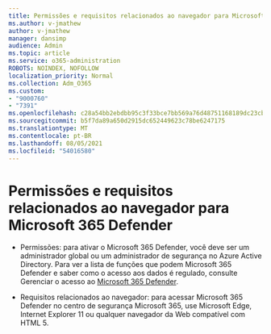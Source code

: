 ```yaml
---
title: Permissões e requisitos relacionados ao navegador para Microsoft 365 Defender
ms.author: v-jmathew
author: v-jmathew
manager: dansimp
audience: Admin
ms.topic: article
ms.service: o365-administration
ROBOTS: NOINDEX, NOFOLLOW
localization_priority: Normal
ms.collection: Adm_O365
ms.custom:
- "9000760"
- "7391"
ms.openlocfilehash: c28a54bb2ebdbb95c3f33bce7bb569a76d48751168189dc23cbc37390d95613f
ms.sourcegitcommit: b5f7da89a650d2915dc652449623c78be6247175
ms.translationtype: MT
ms.contentlocale: pt-BR
ms.lasthandoff: 08/05/2021
ms.locfileid: "54016580"
---
```

# <a name="permissions-and-browser-related-requirements-for-microsoft-365-defender"></a>Permissões e requisitos relacionados ao navegador para Microsoft 365 Defender

- Permissões: para ativar o Microsoft 365 Defender, você deve ser um administrador global ou um administrador de segurança no Azure Active Directory. Para ver a lista de funções que podem Microsoft 365 Defender e saber como o acesso aos dados é regulado, consulte Gerenciar o acesso ao [Microsoft 365 Defender](https://go.microsoft.com/fwlink/?linkid=2143626).

- Requisitos relacionados ao navegador: para acessar Microsoft 365 Defender no centro de segurança Microsoft 365, use Microsoft Edge, Internet Explorer 11 ou qualquer navegador da Web compatível com HTML 5.
